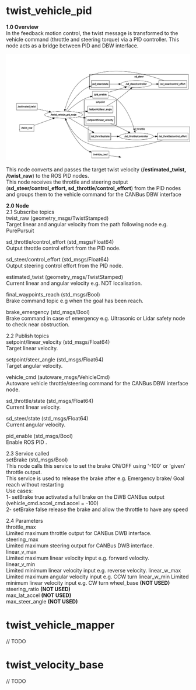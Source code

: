 # twist_vehicle_pid
**1.0 Overview**  
In the feedback motion control, the twist message is transformed to the vehicle command (throttle and steering torque) via a PID controller. This node acts as a bridge between PID and DBW interface.   

![Twist vehicle pid overview](../../docs/images/twist_vhicle_pid.png)


This node converts and passes the target twist velocity (**/estimated_twist, /twist_raw**) to the ROS PID nodes.   
This node receives the throttle and steering output (**sd_steer/control_effort, sd_throttle/control_effort**) from the PID nodes and groups them to the vehicle command for the CANBus DBW interface   
  
**2.0 Node**  
2.1 Subscribe topics  
twist_raw (geometry_msgs/TwistStamped)  
	Target linear and angular velocity from the path following node e.g. PurePursuit  

sd_throttle/control_effort (std_msgs/Float64)  
	Output throttle control effort from the PID node.  

sd_steer/control_effort (std_msgs/Float64)  
	Output steering control effort from the PID node.  

estimated_twist (geometry_msgs/TwistStamped)  
	Current linear and angular velocity e.g. NDT localisation.  

final_waypoints_reach (std_msgs/Bool)  
	Brake command topic e.g when the goal has been reach. 	

brake_emergency (std_msgs/Bool)  
	Brake command in case of emergency e.g. Ultrasonic or Lidar safety node to check near obstruction.  

2.2 Publish topics  
setpoint/linear_velocity (std_msgs/Float64)  
	Target linear velocity.  

setpoint/steer_angle (std_msgs/Float64)  
	Target angular velocity.  

vehicle_cmd (autoware_msgs/VehicleCmd)  
	Autoware vehicle throttle/steering command for the CANBus DBW interface node.  

sd_throttle/state (std_msgs/Float64)  
	Current linear velocity.  

sd_steer/state (std_msgs/Float64)  
	Current angular velocity.  

pid_enable (std_msgs/Bool)  
	Enable ROS PID .

2.3 Service called  
setBrake (std_msgs/Bool)  
	This node calls this service to set the brake ON/OFF using '-100' or 'given' throttle output.  
	This service is used to release the brake after e.g. Emergency brake/ Goal reach without restarting   
	Use cases: 	
	1- setBrake true activated a full brake on the DWB CANBus output (vehicle_cmd.accel_cmd.accel = -100)  
	2- setBrake false release the brake and allow the throttle to have any speed  
	

2.4 Parameters  
	throttle_max  
		Limited maximum throttle output for CANBus DWB interface.     
	steering_max  
		Limited maximum steering output for CANBus DWB interface.  
	linear_v_max  
		Limited maximum linear velocity input e.g. forward velocity.  
	linear_v_min  
		Limited minimum linear velocity input e.g. reverse velocity.
	linear_w_max
		Limited maximum angular velocity input e.g. CCW turn
	linear_w_min
		Limited minimum linear velocity input e.g. CW turn
	wheel_base **(NOT USED)**  
	steering_ratio **(NOT USED)**  
	max_lat_accel **(NOT USED)**  
	max_steer_angle **(NOT USED)**  

# twist_vehicle_mapper
// TODO

# twist_velocity_base
// TODO
